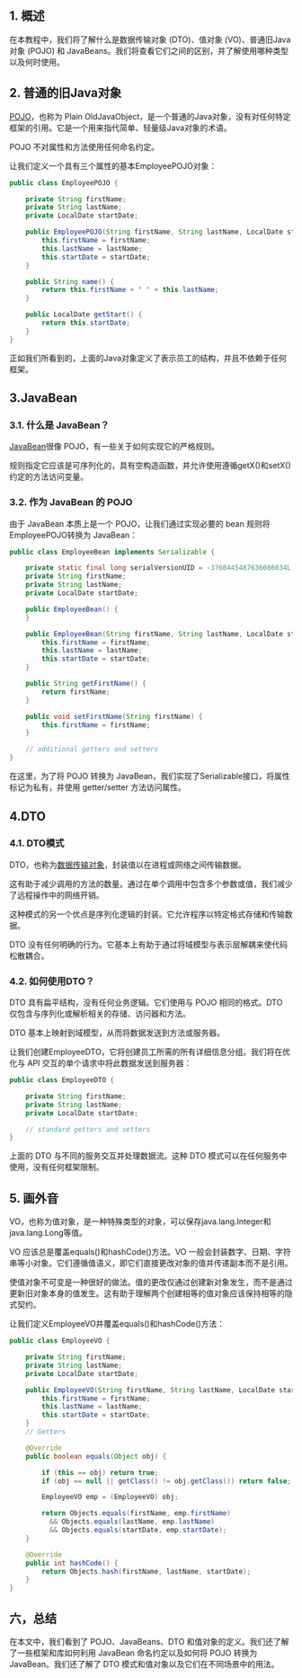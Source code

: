 ## 1. 概述

在本教程中，我们将了解什么是数据传输对象 (DTO)、值对象 (VO)、普通旧Java对象 (POJO) 和 JavaBeans。我们将查看它们之间的区别，并了解使用哪种类型以及何时使用。

## 2. 普通的旧Java对象

[POJO](https://www.baeldung.com/java-pojo-class)，也称为 Plain OldJavaObject，是一个普通的Java对象，没有对任何特定框架的引用。它是一个用来指代简单、轻量级Java对象的术语。

POJO 不对属性和方法使用任何命名约定。

让我们定义一个具有三个属性的基本EmployeePOJO对象：

```java
public class EmployeePOJO {

    private String firstName;
    private String lastName;
    private LocalDate startDate;

    public EmployeePOJO(String firstName, String lastName, LocalDate startDate) {
        this.firstName = firstName;
        this.lastName = lastName;
        this.startDate = startDate;
    }

    public String name() {
        return this.firstName + " " + this.lastName;
    }

    public LocalDate getStart() {
        return this.startDate;
    }
}
```

正如我们所看到的，上面的Java对象定义了表示员工的结构，并且不依赖于任何框架。

## 3.JavaBean

### 3.1. 什么是 JavaBean？

[JavaBean](https://www.baeldung.com/java-pojo-class#what-is-a-javabean)很像 POJO，有一些关于如何实现它的严格规则。 

规则指定它应该是可序列化的，具有空构造函数，并允许使用遵循getX()和setX()约定的方法访问变量。

### 3.2. 作为 JavaBean 的 POJO

由于 JavaBean 本质上是一个 POJO，让我们通过实现必要的 bean 规则将EmployeePOJO转换为 JavaBean：

```java
public class EmployeeBean implements Serializable {

    private static final long serialVersionUID = -3760445487636086034L;
    private String firstName;
    private String lastName;
    private LocalDate startDate;

    public EmployeeBean() {
    }

    public EmployeeBean(String firstName, String lastName, LocalDate startDate) {
        this.firstName = firstName;
        this.lastName = lastName;
        this.startDate = startDate;
    }

    public String getFirstName() {
        return firstName;
    }

    public void setFirstName(String firstName) {
        this.firstName = firstName;
    }

    // additional getters and setters
}
```

在这里，为了将 POJO 转换为 JavaBean，我们实现了Serializable接口，将属性标记为私有，并使用 getter/setter 方法访问属性。

## 4.DTO

### 4.1. DTO模式

DTO，也称为[数据传输对象](https://www.baeldung.com/java-dto-pattern)，封装值以在进程或网络之间传输数据。

这有助于减少调用的方法的数量。通过在单个调用中包含多个参数或值，我们减少了远程操作中的网络开销。

这种模式的另一个优点是序列化逻辑的封装。它允许程序以特定格式存储和传输数据。

DTO 没有任何明确的行为。它基本上有助于通过将域模型与表示层解耦来使代码松散耦合。

### 4.2. 如何使用DTO？

DTO 具有扁平结构，没有任何业务逻辑。它们使用与 POJO 相同的格式。DTO 仅包含与序列化或解析相关的存储、访问器和方法。

DTO 基本上映射到域模型，从而将数据发送到方法或服务器。

让我们创建EmployeeDTO，它将创建员工所需的所有详细信息分组。我们将在优化与 API 交互的单个请求中将此数据发送到服务器：

```java
public class EmployeeDTO {

    private String firstName;
    private String lastName;
    private LocalDate startDate;

    // standard getters and setters
}
```

上面的 DTO 与不同的服务交互并处理数据流。这种 DTO 模式可以在任何服务中使用，没有任何框架限制。

## 5. 画外音

VO，也称为值对象，是一种特殊类型的对象，可以保存java.lang.Integer和java.lang.Long等值。

VO 应该总是覆盖equals()和hashCode()方法。VO 一般会封装数字、日期、字符串等小对象。它们遵循值语义，即它们直接更改对象的值并传递副本而不是引用。

使值对象不可变是一种很好的做法。值的更改仅通过创建新对象发生，而不是通过更新旧对象本身的值发生。这有助于理解两个创建相等的值对象应该保持相等的隐式契约。

让我们定义EmployeeVO并覆盖equals()和hashCode()方法：

```java
public class EmployeeVO {

    private String firstName;
    private String lastName;
    private LocalDate startDate;

    public EmployeeVO(String firstName, String lastName, LocalDate startDate) {
        this.firstName = firstName;
        this.lastName = lastName;
        this.startDate = startDate;
    }
    // Getters

    @Override
    public boolean equals(Object obj) {

        if (this == obj) return true;
        if (obj == null || getClass() != obj.getClass()) return false;

        EmployeeVO emp = (EmployeeVO) obj;

        return Objects.equals(firstName, emp.firstName)
          && Objects.equals(lastName, emp.lastName)
          && Objects.equals(startDate, emp.startDate);
    }

    @Override
    public int hashCode() {
        return Objects.hash(firstName, lastName, startDate);
    }
}
```

## 六，总结

在本文中，我们看到了 POJO、JavaBeans、DTO 和值对象的定义。我们还了解了一些框架和库如何利用 JavaBean 命名约定以及如何将 POJO 转换为 JavaBean。我们还了解了 DTO 模式和值对象以及它们在不同场景中的用法。